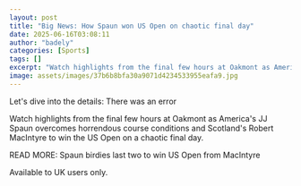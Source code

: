 ```yaml
---
layout: post
title: "Big News: How Spaun won US Open on chaotic final day"
date: 2025-06-16T03:08:11
author: "badely"
categories: [Sports]
tags: []
excerpt: "Watch highlights from the final few hours at Oakmont as America's JJ Spaun overcomes horrendous course conditions and Scotland's Robert MacIntyre to w"
image: assets/images/37b6b8bfa30a9071d4234533955eafa9.jpg
---
```


Let's dive into the details: There was an error

Watch highlights from the final few hours at Oakmont as America's JJ Spaun overcomes horrendous course conditions and Scotland's Robert MacIntyre to win the US Open on a chaotic final day.

READ MORE: Spaun birdies last two to win US Open from MacIntyre

Available to UK users only.

